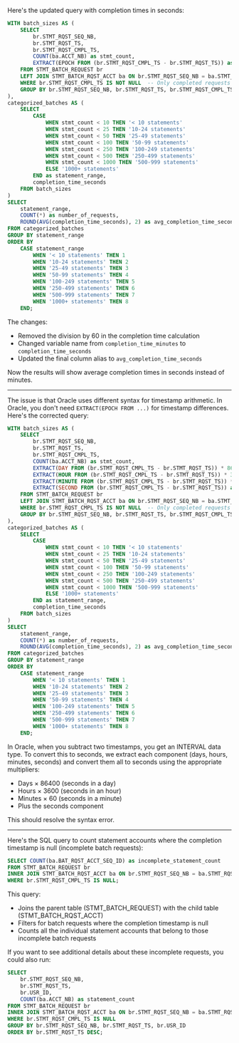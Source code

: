 Here's the updated query with completion times in seconds:

```sql
WITH batch_sizes AS (
    SELECT 
        br.STMT_RQST_SEQ_NB,
        br.STMT_RQST_TS,
        br.STMT_RQST_CMPL_TS,
        COUNT(ba.ACCT_NB) as stmt_count,
        EXTRACT(EPOCH FROM (br.STMT_RQST_CMPL_TS - br.STMT_RQST_TS)) as completion_time_seconds
    FROM STMT_BATCH_REQUEST br
    LEFT JOIN STMT_BATCH_RQST_ACCT ba ON br.STMT_RQST_SEQ_NB = ba.STMT_RQST_SEQ_NB
    WHERE br.STMT_RQST_CMPL_TS IS NOT NULL  -- Only completed requests
    GROUP BY br.STMT_RQST_SEQ_NB, br.STMT_RQST_TS, br.STMT_RQST_CMPL_TS
),
categorized_batches AS (
    SELECT 
        CASE 
            WHEN stmt_count < 10 THEN '< 10 statements'
            WHEN stmt_count < 25 THEN '10-24 statements'
            WHEN stmt_count < 50 THEN '25-49 statements'
            WHEN stmt_count < 100 THEN '50-99 statements'
            WHEN stmt_count < 250 THEN '100-249 statements'
            WHEN stmt_count < 500 THEN '250-499 statements'
            WHEN stmt_count < 1000 THEN '500-999 statements'
            ELSE '1000+ statements'
        END as statement_range,
        completion_time_seconds
    FROM batch_sizes
)
SELECT 
    statement_range,
    COUNT(*) as number_of_requests,
    ROUND(AVG(completion_time_seconds), 2) as avg_completion_time_seconds
FROM categorized_batches
GROUP BY statement_range
ORDER BY 
    CASE statement_range
        WHEN '< 10 statements' THEN 1
        WHEN '10-24 statements' THEN 2
        WHEN '25-49 statements' THEN 3
        WHEN '50-99 statements' THEN 4
        WHEN '100-249 statements' THEN 5
        WHEN '250-499 statements' THEN 6
        WHEN '500-999 statements' THEN 7
        WHEN '1000+ statements' THEN 8
    END;
```

The changes:
- Removed the division by 60 in the completion time calculation
- Changed variable name from `completion_time_minutes` to `completion_time_seconds`
- Updated the final column alias to `avg_completion_time_seconds`

Now the results will show average completion times in seconds instead of minutes.

***

The issue is that Oracle uses different syntax for timestamp arithmetic. In Oracle, you don't need `EXTRACT(EPOCH FROM ...)` for timestamp differences. Here's the corrected query:

```sql
WITH batch_sizes AS (
    SELECT 
        br.STMT_RQST_SEQ_NB,
        br.STMT_RQST_TS,
        br.STMT_RQST_CMPL_TS,
        COUNT(ba.ACCT_NB) as stmt_count,
        EXTRACT(DAY FROM (br.STMT_RQST_CMPL_TS - br.STMT_RQST_TS)) * 86400 + 
        EXTRACT(HOUR FROM (br.STMT_RQST_CMPL_TS - br.STMT_RQST_TS)) * 3600 + 
        EXTRACT(MINUTE FROM (br.STMT_RQST_CMPL_TS - br.STMT_RQST_TS)) * 60 + 
        EXTRACT(SECOND FROM (br.STMT_RQST_CMPL_TS - br.STMT_RQST_TS)) as completion_time_seconds
    FROM STMT_BATCH_REQUEST br
    LEFT JOIN STMT_BATCH_RQST_ACCT ba ON br.STMT_RQST_SEQ_NB = ba.STMT_RQST_SEQ_NB
    WHERE br.STMT_RQST_CMPL_TS IS NOT NULL  -- Only completed requests
    GROUP BY br.STMT_RQST_SEQ_NB, br.STMT_RQST_TS, br.STMT_RQST_CMPL_TS
),
categorized_batches AS (
    SELECT 
        CASE 
            WHEN stmt_count < 10 THEN '< 10 statements'
            WHEN stmt_count < 25 THEN '10-24 statements'
            WHEN stmt_count < 50 THEN '25-49 statements'
            WHEN stmt_count < 100 THEN '50-99 statements'
            WHEN stmt_count < 250 THEN '100-249 statements'
            WHEN stmt_count < 500 THEN '250-499 statements'
            WHEN stmt_count < 1000 THEN '500-999 statements'
            ELSE '1000+ statements'
        END as statement_range,
        completion_time_seconds
    FROM batch_sizes
)
SELECT 
    statement_range,
    COUNT(*) as number_of_requests,
    ROUND(AVG(completion_time_seconds), 2) as avg_completion_time_seconds
FROM categorized_batches
GROUP BY statement_range
ORDER BY 
    CASE statement_range
        WHEN '< 10 statements' THEN 1
        WHEN '10-24 statements' THEN 2
        WHEN '25-49 statements' THEN 3
        WHEN '50-99 statements' THEN 4
        WHEN '100-249 statements' THEN 5
        WHEN '250-499 statements' THEN 6
        WHEN '500-999 statements' THEN 7
        WHEN '1000+ statements' THEN 8
    END;
```

In Oracle, when you subtract two timestamps, you get an INTERVAL data type. To convert this to seconds, we extract each component (days, hours, minutes, seconds) and convert them all to seconds using the appropriate multipliers:
- Days × 86400 (seconds in a day)
- Hours × 3600 (seconds in an hour) 
- Minutes × 60 (seconds in a minute)
- Plus the seconds component

This should resolve the syntax error.

***

Here's the SQL query to count statement accounts where the completion timestamp is null (incomplete batch requests):

```sql
SELECT COUNT(ba.BAT_RQST_ACCT_SEQ_ID) as incomplete_statement_count
FROM STMT_BATCH_REQUEST br
INNER JOIN STMT_BATCH_RQST_ACCT ba ON br.STMT_RQST_SEQ_NB = ba.STMT_RQST_SEQ_NB
WHERE br.STMT_RQST_CMPL_TS IS NULL;
```

This query:
- Joins the parent table (STMT_BATCH_REQUEST) with the child table (STMT_BATCH_RQST_ACCT)
- Filters for batch requests where the completion timestamp is null
- Counts all the individual statement accounts that belong to those incomplete batch requests

If you want to see additional details about these incomplete requests, you could also run:

```sql
SELECT 
    br.STMT_RQST_SEQ_NB,
    br.STMT_RQST_TS,
    br.USR_ID,
    COUNT(ba.ACCT_NB) as statement_count
FROM STMT_BATCH_REQUEST br
INNER JOIN STMT_BATCH_RQST_ACCT ba ON br.STMT_RQST_SEQ_NB = ba.STMT_RQST_SEQ_NB
WHERE br.STMT_RQST_CMPL_TS IS NULL
GROUP BY br.STMT_RQST_SEQ_NB, br.STMT_RQST_TS, br.USR_ID
ORDER BY br.STMT_RQST_TS DESC;
```

